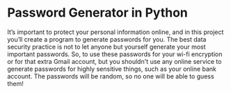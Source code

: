 # Password Generator in Python
It’s important to protect your personal information online, and in this project you’ll create a program to generate passwords for you.
The best data security practice is not to let anyone but yourself generate your most important passwords. So, to use these passwords for your wi-fi encryption or for that extra Gmail account, but you shouldn't use any online service to generate passwords for highly sensitive things, such as your online bank account.
The passwords will be random, so no one will be able to guess them!
